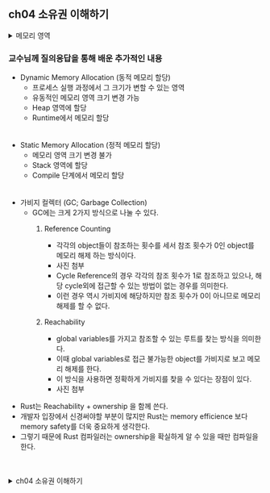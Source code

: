  ## ch04 소유권 이해하기

<details>
    <summary> 메모리 영역</summary>
    ### 스택 영역
    - 함수가 실행될 때 사용하는 메모리 공간
    - 미리 정해져 있기 때믄에 매우 빠르게 값을 저장하고 접근할 수 있다 
    - 데이터를 일시적으로 저장하는 공간으로 매개변수, 지역 변수가 대표적이다
    - 후입선출(LIFO - Last in, First out) 
    - 저장되는 데이터가 명확하고 크기가 정해져 있다.
    - 데이터 추가 push
    - 데이터 제거 pop

    ### 힙 영역
    - 동적으로 할당되는 메모리를 위한 공간
    - 멀티스레딩에서 여러 스레드가 접근하는 변수의 값은 힙 영역에 저장된다
    - 할당된 공간은 메모리 내에 계속 남아 있어서 메모리 누수(memory leak)를 초래할 수 있다
</details>   


### 교수님께 질의응답을 통해 배운 추가적인 내용 
* Dynamic Memory Allocation (동적 메모리 할당)
    - 프로세스 실행 과정에서 그 크기가 변할 수 있는 영역
    - 유동적인 메모리 영역 크기 변경 가능 
    - Heap 영역에 할당
    - Runtime에서 메모리 할당   
<br/><br/>
* Static Memory Allocation (정적 메모리 할당)
    - 메모리 영역 크기 변경 불가
    - Stack 영역에 할당
    - Compile 단계에서 메모리 할당   
<br/><br/>
* 가비지 컬렉터 (GC; Garbage Collection)
    - GC에는 크게 2가지 방식으로 나눌 수 있다.
        1. Reference Counting 
            - 각각의 object들이 참조하는 횟수를 세서 참조 횟수가 0인 object를 메모리 해제 하는 방식이다.
            - 사진 첨부
            - Cycle Reference의 경우 각각의 참조 횟수가 1로 참조하고 있으나, 해당 cycle외에 접근할 수 있는 방법이 없는 경우를 의미한다.
            - 이런 경우 역시 가비지에 해당하지만 참조 횟수가 0이 아니므로 메모리 해제를 할 수 없다.

        2. Reachability
            - global variables를 가지고 참조할 수 있는 루트를 찾는 방식을 의미한다.
            - 이때 global variables로 접근 불가능한 object를 가비지로 보고 메모리 해제를 한다.
            - 이 방식을 사용하면 정확하게 가비지를 찾을 수 있다는 장점이 있다.
            - 사진 첨부 

- Rust는 Reachability + ownership 을 함께 쓴다.
- 개발자 입장에서 신경써야할 부분이 많지만 Rust는 memory efficience 보다 memory safety를 더욱 중요하게 생각한다. 
- 그렇기 때문에 Rust 컴파일러는 ownership을 확실하게 알 수 있을 때만 컴파일을 한다.   
<br/><br/>

<details>
<summary> ch04 소유권 이해하기 </summary>

 ### 소유권
 - 메모리 관리법을 지배하는 규칙 모음이다.
 - 규칙을 하나라도 위반하면 컴파일되지 않는다.
 - `힙 데이터의 관리`가 주요 목표이다.
 - 소유권 규칙
    - 각각의 값은 소유자(owner)가 정해져 있다.
    - 한 값의 소유자는 오직 하나이다. (동시에 여러 소유자가 존재할 수 없다.)
    - scope 를 벗어날 때, 값이 버려진다(dropped)
        ```
        fn main() 
        {    // s가 선언되지 않아서 유효하지 않음.
            let mut s = "hello";  // 이 지점부터 s는 유효함
            // s 로 어떤 작업 수행 ~
        }    // scope가 종료되고 더 이상 s는 유효하지 않음
        ```

- String 타입
    - 힙에 메모리를 할당하는 방식을 사용한다. (텍스트의 내용과 크기 변경 가능)
    - 더블 콜론(`::`)는 `String` 타입의 `from`함수를 특정지을 수 있도록 하는 네임스페이스 연산자이다.
        ```
        let mut s = String::from("hello");
        s.push_str(", world!"); // push_str()이 문자열에 리터럴 추가
        println!("{}",s);   // 'hello, world!' 출력
        ```
    - 문자열 리터럴: 컴파일 타임에 내용을 알 수 있다.
    - String: 힙에 메모리를 할당하여 가변적이다.
   
- 메모리와 할당
    ```
    {    // s가 선언되지 않아서 유효하지 않음.
        let s = String::from("hello");  // 이 지점부터 s는 유효함
        // s 로 어떤 작업 수행 ~
    }   // scope 종료되고 s 유효하지 않음
    ```
    - 메모리 요청과 String 사용을 마친 후 메모리 해제가 필요하다. 
    - scope를 벗어나면 drop* 함수가 자동으로 호출되어 메모리 해제를 진행한다.
        - drop 함수는 직접 호출할 수 없다.(컴파일 에러 발생)
        - 명시적으로 호출하고 싶을 때에는 mem::drop 을 사용하면 된다.
            
    - GC(garbage collector)가 있는 언어에서는 자동으로 사용하지 않는 메모리를 찾아 없애준다.
    - GC가 없으면 직접 메모리 할당(allocate)과 해제(free)를 해주어야 한다.
    - GC가 실행되면 프로그램을 잠시 중단해야 하기 때문에 오버헤드가 발생한다. 

- **GC와 drop의 차이는 뭘까 ?**


- 이동 (move)
    - `let s2 = s1;` 과 같이 변수를 초기화하면 shallow copy가 아닌 `기존 변수(s1)을 무효화` 한다.(s1이 더 이상 유효하지 않다고 판단한다)
    - scope를 벗어날 때 중복 해제(double free) 에러, 메모리 안전성 버그와 메모리 손상의 원인이 될 수 있기 때문에 이러한 복사가 아닌 이동으로 표현한다.
    - 유효하지 않은 참조자의 사용
        ```
        let s1 = String::from("hello");
        let s2 = s1;    // s1을 s2로 이동(move)하여 더 이상 유효하지 않다고 판단
        println!("{}, world", s1);  // 컴파일 에러 발생 - 유효하지 않은 변수 s1을 사용했기 때문
        ```
        
- 클론 (clone)
    - String의 `힙 데이터까지 deep copy`를 하고 싶을 때 사용된다.
    - clone이 호출된 지점에서 무언가 다른 일이 수행될 것(성능 영향)을 알려주는 시각적 표시이다.

- 스택에만 저장되는 데이터
    - clone을 호출하지 않아도 유효한 예시 
        ```
        let x = 5;
        let y = x;
        println!("x = {}, y = {}", x, y);
        ```
    - 단순한 스칼라값의 묶음 (컴파일 타임에 크기가 고정되는 타입)
        - 모든 정수형 타입
        - 논리 자료형 bool
        - 모든 부동소수점 타입
        - 문자 타입 char
        - copy 가능한 타입으로만 구성된 튜플

    - 소유권, scope이 주석으로 표시된 함수
        ```
        fn main() {
        let s = String::from("hello");	//s가 scope 안으로 들어온다
        println!("before call takes_ownership, s : {s}");

        takes_ownership(s);	// s값 이동 -> s는 더 이상 유효하지 않음
        // println!("after call takes_ownership, s: {s}");	
        // s가 유요하지 않기 때문에 컴파일 에러 발생

        let x = 5;	// x in scope
        makes_copy(x);	// x가 함수로 이동 -> data type = i32 => 계속 x 사용 가능 
        
        println!("x = {x}");
        }	

        fn takes_ownership(some_string: String) {	// some_string이 scope안으로 들어옴
            println!("{}", some_string);
        }	// 여기서 some_string이 scope 밖으로 벗어나 drop 호출 -> 메모리 해제

        fn makes_copy(some_integer: i32) {	// some_integer이 scope 안으로 들어옴
            println!("{}", some_integer);
        }	// scope 벗어남 -> 별다른 일 없음
        ```
    
    - 반환값로 일어나는 소유권 이동
        ```
        fn main() {
            let s1 = gives_ownership();		// gives_ownership 함수의 반환값을 s1으로 이동 
            println!("s1: {s1}");
            
            let s2 = String::from("hello");	// s2 in scope
            println!("s2: {s2}");

            let s3 = takes_and_gives_back(s2);	// s2가 takes_and_back 으로 이동 , 반환값을 s3으로 이동 
            println!("s3: {s3}");
        }

        fn gives_ownership() -> String {	// 자신의 반환값을 호출자 함수로 이동 
            let some_string = String::from("yours");	// some_string in scope
            some_string				// some_string이 반환되고 호출자 쪽으로 이동
        }

        fn takes_and_gives_back(a_string: String) -> String { 
            a_string
        }
        ```

    - 매개변수의 소유권을 되돌려주는 방법
        ```
        fn main() {
            let s1 = String::from("hello");

            let (s2, len) = calculate_length(s1);
        //    println!("s1: {s1}");	// 여기서에도 마찬가지로 값이 이동되어 더 이상 s1은 유효하지 않다.

            println!("The length of '{}' is {}", s2, len);
        }

        fn calculate_length(s: String) -> (String, usize) {
            let length = s.len();
            (s, length)
        }
        ```
        - 튜플을 사용하여 매개변수와 매개변수의 길이를 반환한다.

- 함수도 마찬가지로 함수의 scope을 벗어나면 drop 호출 → 메모리 해제
- 반환값이 있는 함수는 값이 이동(move) 한다. 만약 힙 데이터를 갖는다면 값 이동과 drop 발생한다.
- 튜플을 사용하여 함수 값의 사용과 소유권을 보장하도록 할 수 있지만 번거롭다.

### 참조와 대여
- 참조 (reference)
    - 해당 주소에 저장된 데이터에 접근할 수 있도록 해주는 주솟값으로 포인터와 같은 개념이다.
    - 참조자가 살아 있는 동안 특정 타입에 대한 유효한 값을 가리키는 것을 보장해준다.
    - &(앰퍼샌드) 기호는 참조자를 의미하고 소유권을 갖지 않고 해당 값을 참조할 수 있도록 해준다.

        ```
        fn main() {
            let s1 = String::from("hello");

            let len = calculate_length(&s1);	// s1 값을 참조하지만 해당 값을 소유하지 않는다.
            
            println!("The length of '{}' is {}.", s1, len);
        }

        fn calculate_length(s: &String) -> usize {	// s는 String의 참조자로 참조자 기호(&)를 함께 써준다.
            s.len()
        }	// s 는 scope 밖으로 벗어난다 -> 아무일도 없다. => 참조하는 것이라서 
        ```

- 대여 (borrowing)
    - 참조자를 만드는 행위를 뜻한다.
    - 빌린 값을 수정해보는 예시
        ```
        fn main() {
            let s = String::from("hello");

            chagne(&s);
        }

        fn change(some_string: &String) {
            some_string.push_str(", world");
        }
        ```
        - 참조한 값을 수정하려고 하면 컴파일 에러가 발생한다.
        - 변수가 기본적으로 불변성을 갖고 있는 것처럼 참조도 수정할 수 없다. 


### 가변 참조자 (mutable regerence)
- `&mut` 을 활용하면 가변 참조자를 생성할 수 있다.
- 예시 실행해보기 
    ```
    fn main() {
        let mut s = String::from("hello");

        chagne(&mut s);
    }

    fn change(some_string: &mut String) {
        some_string.push_str(", world");
    }
    ``` 

- 동시에 여러 가변 참조자를 사용할 수 없다.
    ```
    fn main() {
        let mut s = String::from("hello");

        let r1 = &mut s;
        let r2 = &mut s;

        println!("{}, {}", r1, r2);
    }
    ```
    - 불변 참조자가 있는 동안에는 같은 값에 대한 가변 참조자를 생성할 수 없다.
    - 불변 참조자는 불변으로 읽기만 하여 여러 개를 생성할 수 있다.
    - 참조자는 정의된 시점부터 마지막으로 사용된 부분까지 유효하다.

    ```
    fn main() {
        let mut s = String::from("hello");

        let r1 = &s;    // 문제없음
        let r2 = &s;    // 문제없음
        println!("{} and {}", r1, r2);
        // 이 지점 이후로 변수 r1과 r2는 사용되지 않는다.

        let r3 = &mut s;    //문제 없음
        println!("{}", r3);
    }
    ```



### 댕글링 참조
- 댕글링 포인터(dangling pointer): 어떤 메모리를 가르키는 포인터가 남아 있는 상황에서 메모리를 해제하여 다른 개체가 할당받았을지도 모르는 메모리를 참조하게 된 포인터 (해제된 메모리를 가르키는 포인터)
- 러스트는 컴파일러에서 확인하여 댕글링 참조가 생성되지 않도록 보장한다.
- 댕글링 참조의 문제점은?  segmentation faults, memory leaks(메모리 누수), and unpredictable behavior(예측불가능한 동작)*이 있다.  
    * https://www.boardinfinity.com/blog/dangling-pointer-in-c/
    ```
    fn main() {
        let reference_to_nothing = no_dangle();

        // dangle 함수를 호출해버리면 댕글링 참조가 되어 컴파일 에러가 발생한다.
    }

    fn dangle() -> &String {	// dangle은 String의 참조자를 반환한다. 
        let s = String::from("hello");	// s 는 새로운 String 

        &s	// s의 참조자를 반환한다 
    } // s는 함수 안에서 생성되어, 이 시점에서 scope를 벗어나 메모리가 해제된다

    fn no_dangle() -> String {
        let s = String::from("hello");

        s
    }	// 소유권 이동되며 에러 없이 작동한다.
    ```

- 참조자 규칙 
    - 하나의 가변 참조자만 갖거나 여러 개의 불변 참조자를 가질 수 있다
    - 참조자는 항상 유효해야 한다 

### 슬라이스(slice) 타입
- 컬렉션(collection)의 연속된 일련의 요소를 참조하도록 해준다.
- 참조자의 일종으로 소유권을 갖지 않는다.

    <details>
    <summary> 컬렉션 (collection) </summary>

    - 유용한 데이터 구조
    - 힙에 저장되어 데이터의 크기가 실행 중 커지거나 줄어들 수 있다.
    - 주로 사용되는 것에는 벡터, 문자열, 해시 맵이 있다.
    - ch08에서 다시 다뤄질 예정
    
    </details>

    - 예제 실행해보기
        ```
        fn first_word(s: &String) -> usize {
            let bytes = s.as_bytes();

            for (i, &item) in bytes.iter().enumerate() {
                if item == b' ' {
                    return i;
                }
            }

            s.len()
        }
        ```
     - as_bytes 메서드: 바이트 배열 변환
    - iter 메서드: 컬렉션의 각 요소 반환
    - enumerate 메서드: iter의 각 결과값을 튜플로 감싸 반환 (첫 번째 요소: 인덱스, 두 번째 요소: 해당 요소의 참조자)

- 문자열 슬라이스
    - String의 일부를 가르키는 참조자
    - 문자열 슬라이스를 나타내는 타입은 &str 이다
    - [starting_index..ending_index]
        - starting_index부터 ending_index-1 위치까지 슬라이스 생성
        - .. 범위 표현법에서 인덱스 0부터 시작하는 경우 앞의 값을 생략할 수 있다([0..2] = [..2])
        - 맨 마지막 바이트까지 포함하는 경우 뒤의 값을 생략할 수 있다 ([1..len] = [1..])
        - 앞뒤 모두 생략한 경우 전체 문자열이 슬라이스로 생성된다 

</details>
